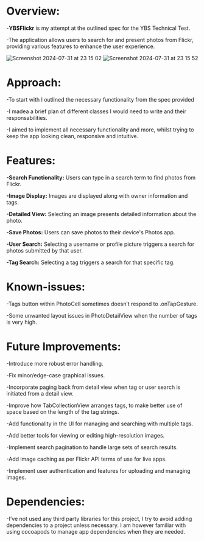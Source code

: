 # Overview:

-**YBSFlickr** is my attempt at the outlined spec for the YBS Technical Test. 

-The application allows users to search for and present photos from Flickr, providing various features to enhance the user experience.


![Screenshot 2024-07-31 at 23 15 02](https://github.com/user-attachments/assets/23bc2727-bd08-441f-94e7-71cda6983cc0)
![Screenshot 2024-07-31 at 23 15 52](https://github.com/user-attachments/assets/b290d0d9-20bd-4f63-83ac-1372b721c97c)



# Approach:

-To start with I outlined the necessary functionality from the spec provided

-I madea a brief plan of different classes I would need to write and their responsabilities.

-I aimed to implement all necessary functionality and more, whilst trying to keep the app looking clean, responsive and intuitive.




# Features:

**-Search Functionality:** Users can type in a search term to find photos from Flickr.

**-Image Display:** Images are displayed along with owner information and tags.

**-Detailed View:** Selecting an image presents detailed information about the photo.

**-Save Photos:** Users can save photos to their device's Photos app.

**-User Search:** Selecting a username or profile picture triggers a search for photos submitted by that user.

**-Tag Search:** Selecting a tag triggers a search for that specific tag.




# Known-issues:

-Tags button within PhotoCell sometimes doesn’t respond to .onTapGesture.

-Some unwanted layout issues in PhotoDetailView when the number of tags is very high.




# Future Improvements:

-Introduce more robust error handling.

-Fix minor/edge-case graphical issues.

-Incorporate paging back from detail view when tag or user search is initiated from a detail view.

-Improve how TabCollectionView arranges tags, to make better use of space based on the length of the tag strings.

-Add functionality in the UI for managing and searching with multiple tags.

-Add better tools for viewing or editing high-resolution images.

-Implement search pagination to handle large sets of search results.

-Add image caching as per Flickr API terms of use for live apps.

-Implement user authentication and features for uploading and managing images.




# Dependencies:

-I’ve not used any third party libraries for this project,  I try to avoid adding dependencies to a project unless necessary. I am however familiar with using cocoapods to manage app dependencies when they are needed.
